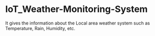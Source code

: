# IoT_Weather-Monitoring-System
It gives the information about the Local area weather system such as Temperature, Rain, Humidity, etc. 
